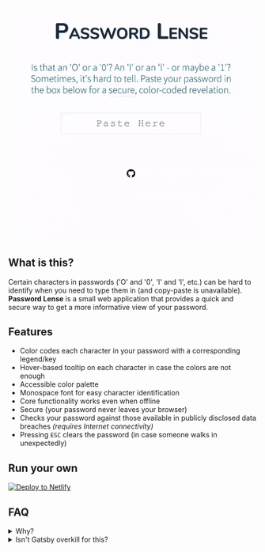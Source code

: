 ![Password Lense Demo][demo-image]

## What is this?

Certain characters in passwords ('O' and '0', 'I' and 'l', etc.) can be hard to
identify when you need to type them in (and copy-paste is unavailable).
**Password Lense** is a small web application that provides a quick and secure
way to get a more informative view of your password.

## Features

- Color codes each character in your password with a corresponding legend/key
- Hover-based tooltip on each character in case the colors are not enough
- Accessible color palette
- Monospace font for easy character identification
- Core functionality works even when offline
- Secure (your password never leaves your browser)
- Checks your password against those available in publicly disclosed data
  breaches _(requires Internet connectivity)_
- Pressing `ESC` clears the password (in case someone walks in unexpectedly)

## Run your own

[![Deploy to Netlify][deploy-image]][deploy-link]

## FAQ

<details>
  <summary>Why?</summary>
  <p>Because a co-worker asked for it.</p>
</details>

<details>
  <summary>Isn't Gatsby overkill for this?</summary>
  <p>Completely. But I like using it.</p>
</details>

[demo-image]: ./demo.gif
[deploy-image]: https://www.netlify.com/img/deploy/button.svg
[deploy-link]:
  https://app.netlify.com/start/deploy?repository=https://github.com/wKovacs64/pwl
